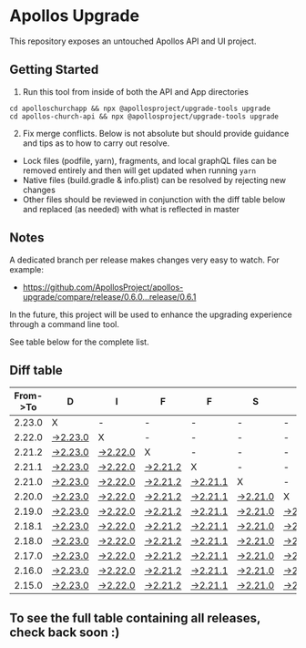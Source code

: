 # Apollos Upgrade

This repository exposes an untouched Apollos API and UI project.

## Getting Started

1. Run this tool from inside of both the API and App directories

```
cd apolloschurchapp && npx @apollosproject/upgrade-tools upgrade
cd apollos-church-api && npx @apollosproject/upgrade-tools upgrade
```

2. Fix merge conflicts. Below is not absolute but should provide guidance and tips as to how to carry out resolve.
* Lock files (podfile, yarn), fragments, and local graphQL files can be removed entirely and then will get updated when running `yarn`
* Native files (build.gradle & info.plist) can be resolved by rejecting new changes
* Other files should be reviewed in conjunction with the diff table below and replaced (as needed) with what is reflected in master

## Notes

A dedicated branch per release makes changes very easy
to watch. For example:

* https://github.com/ApollosProject/apollos-upgrade/compare/release/0.6.0...release/0.6.1

In the future, this project will be used to enhance the upgrading experience through a command line tool.

See table below for the complete list.

## Diff table

| From->To | D                                                                                                    | I                                                                                                    | F                                                                                                    | F                                                                                                    | S                                                                                                    |                                                                                                      | =                                                                                                    | =                                                                                                    |                                                                                                      | F                                                                                                    | U                                                                                                    | N   |
| -------- | ---------------------------------------------------------------------------------------------------- | ---------------------------------------------------------------------------------------------------- | ---------------------------------------------------------------------------------------------------- | ---------------------------------------------------------------------------------------------------- | ---------------------------------------------------------------------------------------------------- | ---------------------------------------------------------------------------------------------------- | ---------------------------------------------------------------------------------------------------- | ---------------------------------------------------------------------------------------------------- | ---------------------------------------------------------------------------------------------------- | ---------------------------------------------------------------------------------------------------- | ---------------------------------------------------------------------------------------------------- | --- |
| 2.23.0   | X                                                                                                    | -                                                                                                    | -                                                                                                    | -                                                                                                    | -                                                                                                    | -                                                                                                    | -                                                                                                    | -                                                                                                    | -                                                                                                    | -                                                                                                    | -                                                                                                    | -   |
| 2.22.0   | [->2.23.0](https://github.com/ApollosProject/apollos-upgrade/compare/release/2.22.0..release/2.23.0) | X                                                                                                    | -                                                                                                    | -                                                                                                    | -                                                                                                    | -                                                                                                    | -                                                                                                    | -                                                                                                    | -                                                                                                    | -                                                                                                    | -                                                                                                    | -   |
| 2.21.2   | [->2.23.0](https://github.com/ApollosProject/apollos-upgrade/compare/release/2.21.2..release/2.23.0) | [->2.22.0](https://github.com/ApollosProject/apollos-upgrade/compare/release/2.21.2..release/2.22.0) | X                                                                                                    | -                                                                                                    | -                                                                                                    | -                                                                                                    | -                                                                                                    | -                                                                                                    | -                                                                                                    | -                                                                                                    | -                                                                                                    | -   |
| 2.21.1   | [->2.23.0](https://github.com/ApollosProject/apollos-upgrade/compare/release/2.21.1..release/2.23.0) | [->2.22.0](https://github.com/ApollosProject/apollos-upgrade/compare/release/2.21.1..release/2.22.0) | [->2.21.2](https://github.com/ApollosProject/apollos-upgrade/compare/release/2.21.1..release/2.21.2) | X                                                                                                    | -                                                                                                    | -                                                                                                    | -                                                                                                    | -                                                                                                    | -                                                                                                    | -                                                                                                    | -                                                                                                    | -   |
| 2.21.0   | [->2.23.0](https://github.com/ApollosProject/apollos-upgrade/compare/release/2.21.0..release/2.23.0) | [->2.22.0](https://github.com/ApollosProject/apollos-upgrade/compare/release/2.21.0..release/2.22.0) | [->2.21.2](https://github.com/ApollosProject/apollos-upgrade/compare/release/2.21.0..release/2.21.2) | [->2.21.1](https://github.com/ApollosProject/apollos-upgrade/compare/release/2.21.0..release/2.21.1) | X                                                                                                    | -                                                                                                    | -                                                                                                    | -                                                                                                    | -                                                                                                    | -                                                                                                    | -                                                                                                    | -   |
| 2.20.0   | [->2.23.0](https://github.com/ApollosProject/apollos-upgrade/compare/release/2.20.0..release/2.23.0) | [->2.22.0](https://github.com/ApollosProject/apollos-upgrade/compare/release/2.20.0..release/2.22.0) | [->2.21.2](https://github.com/ApollosProject/apollos-upgrade/compare/release/2.20.0..release/2.21.2) | [->2.21.1](https://github.com/ApollosProject/apollos-upgrade/compare/release/2.20.0..release/2.21.1) | [->2.21.0](https://github.com/ApollosProject/apollos-upgrade/compare/release/2.20.0..release/2.21.0) | X                                                                                                    | -                                                                                                    | -                                                                                                    | -                                                                                                    | -                                                                                                    | -                                                                                                    | -   |
| 2.19.0   | [->2.23.0](https://github.com/ApollosProject/apollos-upgrade/compare/release/2.19.0..release/2.23.0) | [->2.22.0](https://github.com/ApollosProject/apollos-upgrade/compare/release/2.19.0..release/2.22.0) | [->2.21.2](https://github.com/ApollosProject/apollos-upgrade/compare/release/2.19.0..release/2.21.2) | [->2.21.1](https://github.com/ApollosProject/apollos-upgrade/compare/release/2.19.0..release/2.21.1) | [->2.21.0](https://github.com/ApollosProject/apollos-upgrade/compare/release/2.19.0..release/2.21.0) | [->2.20.0](https://github.com/ApollosProject/apollos-upgrade/compare/release/2.19.0..release/2.20.0) | X                                                                                                    | -                                                                                                    | -                                                                                                    | -                                                                                                    | -                                                                                                    | -   |
| 2.18.1   | [->2.23.0](https://github.com/ApollosProject/apollos-upgrade/compare/release/2.18.1..release/2.23.0) | [->2.22.0](https://github.com/ApollosProject/apollos-upgrade/compare/release/2.18.1..release/2.22.0) | [->2.21.2](https://github.com/ApollosProject/apollos-upgrade/compare/release/2.18.1..release/2.21.2) | [->2.21.1](https://github.com/ApollosProject/apollos-upgrade/compare/release/2.18.1..release/2.21.1) | [->2.21.0](https://github.com/ApollosProject/apollos-upgrade/compare/release/2.18.1..release/2.21.0) | [->2.20.0](https://github.com/ApollosProject/apollos-upgrade/compare/release/2.18.1..release/2.20.0) | [->2.19.0](https://github.com/ApollosProject/apollos-upgrade/compare/release/2.18.1..release/2.19.0) | X                                                                                                    | -                                                                                                    | -                                                                                                    | -                                                                                                    | -   |
| 2.18.0   | [->2.23.0](https://github.com/ApollosProject/apollos-upgrade/compare/release/2.18.0..release/2.23.0) | [->2.22.0](https://github.com/ApollosProject/apollos-upgrade/compare/release/2.18.0..release/2.22.0) | [->2.21.2](https://github.com/ApollosProject/apollos-upgrade/compare/release/2.18.0..release/2.21.2) | [->2.21.1](https://github.com/ApollosProject/apollos-upgrade/compare/release/2.18.0..release/2.21.1) | [->2.21.0](https://github.com/ApollosProject/apollos-upgrade/compare/release/2.18.0..release/2.21.0) | [->2.20.0](https://github.com/ApollosProject/apollos-upgrade/compare/release/2.18.0..release/2.20.0) | [->2.19.0](https://github.com/ApollosProject/apollos-upgrade/compare/release/2.18.0..release/2.19.0) | [->2.18.1](https://github.com/ApollosProject/apollos-upgrade/compare/release/2.18.0..release/2.18.1) | X                                                                                                    | -                                                                                                    | -                                                                                                    | -   |
| 2.17.0   | [->2.23.0](https://github.com/ApollosProject/apollos-upgrade/compare/release/2.17.0..release/2.23.0) | [->2.22.0](https://github.com/ApollosProject/apollos-upgrade/compare/release/2.17.0..release/2.22.0) | [->2.21.2](https://github.com/ApollosProject/apollos-upgrade/compare/release/2.17.0..release/2.21.2) | [->2.21.1](https://github.com/ApollosProject/apollos-upgrade/compare/release/2.17.0..release/2.21.1) | [->2.21.0](https://github.com/ApollosProject/apollos-upgrade/compare/release/2.17.0..release/2.21.0) | [->2.20.0](https://github.com/ApollosProject/apollos-upgrade/compare/release/2.17.0..release/2.20.0) | [->2.19.0](https://github.com/ApollosProject/apollos-upgrade/compare/release/2.17.0..release/2.19.0) | [->2.18.1](https://github.com/ApollosProject/apollos-upgrade/compare/release/2.17.0..release/2.18.1) | [->2.18.0](https://github.com/ApollosProject/apollos-upgrade/compare/release/2.17.0..release/2.18.0) | X                                                                                                    | -                                                                                                    | -   |
| 2.16.0   | [->2.23.0](https://github.com/ApollosProject/apollos-upgrade/compare/release/2.16.0..release/2.23.0) | [->2.22.0](https://github.com/ApollosProject/apollos-upgrade/compare/release/2.16.0..release/2.22.0) | [->2.21.2](https://github.com/ApollosProject/apollos-upgrade/compare/release/2.16.0..release/2.21.2) | [->2.21.1](https://github.com/ApollosProject/apollos-upgrade/compare/release/2.16.0..release/2.21.1) | [->2.21.0](https://github.com/ApollosProject/apollos-upgrade/compare/release/2.16.0..release/2.21.0) | [->2.20.0](https://github.com/ApollosProject/apollos-upgrade/compare/release/2.16.0..release/2.20.0) | [->2.19.0](https://github.com/ApollosProject/apollos-upgrade/compare/release/2.16.0..release/2.19.0) | [->2.18.1](https://github.com/ApollosProject/apollos-upgrade/compare/release/2.16.0..release/2.18.1) | [->2.18.0](https://github.com/ApollosProject/apollos-upgrade/compare/release/2.16.0..release/2.18.0) | [->2.17.0](https://github.com/ApollosProject/apollos-upgrade/compare/release/2.16.0..release/2.17.0) | X                                                                                                    | -   |
| 2.15.0   | [->2.23.0](https://github.com/ApollosProject/apollos-upgrade/compare/release/2.15.0..release/2.23.0) | [->2.22.0](https://github.com/ApollosProject/apollos-upgrade/compare/release/2.15.0..release/2.22.0) | [->2.21.2](https://github.com/ApollosProject/apollos-upgrade/compare/release/2.15.0..release/2.21.2) | [->2.21.1](https://github.com/ApollosProject/apollos-upgrade/compare/release/2.15.0..release/2.21.1) | [->2.21.0](https://github.com/ApollosProject/apollos-upgrade/compare/release/2.15.0..release/2.21.0) | [->2.20.0](https://github.com/ApollosProject/apollos-upgrade/compare/release/2.15.0..release/2.20.0) | [->2.19.0](https://github.com/ApollosProject/apollos-upgrade/compare/release/2.15.0..release/2.19.0) | [->2.18.1](https://github.com/ApollosProject/apollos-upgrade/compare/release/2.15.0..release/2.18.1) | [->2.18.0](https://github.com/ApollosProject/apollos-upgrade/compare/release/2.15.0..release/2.18.0) | [->2.17.0](https://github.com/ApollosProject/apollos-upgrade/compare/release/2.15.0..release/2.17.0) | [->2.16.0](https://github.com/ApollosProject/apollos-upgrade/compare/release/2.15.0..release/2.16.0) | X   |

## To see the full table containing all releases, check back soon :)

